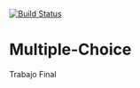 [![Build Status](https://travis-ci.org/DanielLezcano727/Multiple-Choice.svg?branch=master)](https://travis-ci.org/DanielLezcano727/Multiple-Choice)

# Multiple-Choice
Trabajo Final
